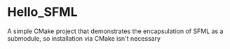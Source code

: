 # Hello_SFML
 A simple CMake project that demonstrates the encapsulation of SFML as a submodule, so installation via CMake isn't necessary

